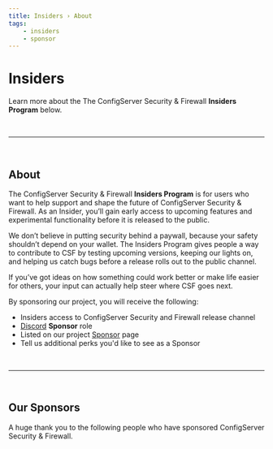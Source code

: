 ```yaml
---
title: Insiders › About
tags:
    - insiders
    - sponsor
---
```


# Insiders

Learn more about the The ConfigServer Security & Firewall <!-- md:sponsor --> **Insiders Program** below.

<br />

---

<br />

## About

The ConfigServer Security & Firewall <!-- md:sponsor --> **Insiders Program** is for users who want to help support and shape the future of ConfigServer Security & Firewall. As an Insider, you’ll gain early access to upcoming features and experimental functionality before it is released to the public.

We don’t believe in putting security behind a paywall, because your safety shouldn’t depend on your wallet. The Insiders Program gives people a way to contribute to CSF by testing upcoming versions, keeping our lights on, and helping us catch bugs before a release rolls out to the public channel.

If you’ve got ideas on how something could work better or make life easier for others, your input can actually help steer where CSF goes next.

By sponsoring our project, you will receive the following:

- Insiders access to ConfigServer Security and Firewall release channel
- [Discord](https://discord.configserver.dev) <!-- md:sponsor --> **Sponsor** role
- Listed on our project [Sponsor](../insiders/sponsors.md) page
- Tell us additional perks you'd like to see as a Sponsor

<br />

---

<br />

## Our Sponsors

A huge thank you to the following people who have sponsored ConfigServer Security & Firewall.

<br />

<div class="mdx-sponsorship" data-mdx-component="sponsorship">
    <div class="mdx-sponsorship__list"></div>
</div>

<br />
<br />